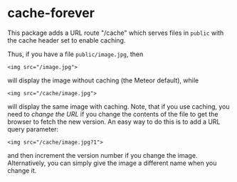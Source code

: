 # cache-forever

This package adds a URL route "/cache" which serves files in `public`
with the cache header set to enable caching.

Thus, if you have a file `public/image.jpg`, then

    <img src="/image.jpg">

will display the image without caching (the Meteor default), while

    <img src="/cache/image.jpg">

will display the same image with caching.  Note, that if you use
caching, you need to *change the URL* if you change the contents of
the file to get the browser to fetch the new version.  An easy way to
do this is to add a URL query parameter:

    <img src="/cache/image.jpg?1">

and then increment the version number if you change the image.
Alternatively, you can simply give the image a different name when you
change it.
